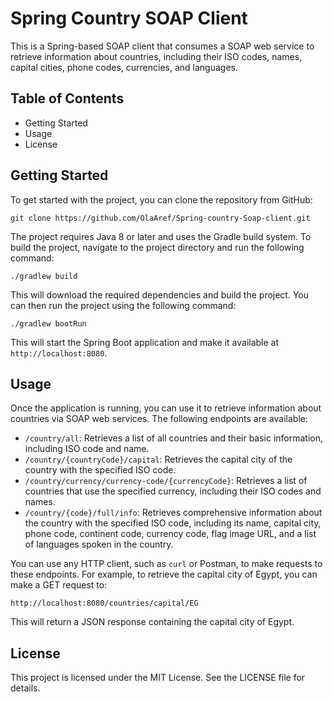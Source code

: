 
# Spring Country SOAP Client

This is a Spring-based SOAP client that consumes a SOAP web service to retrieve information about countries, including their ISO codes, names, capital cities, phone codes, currencies, and languages.

## Table of Contents

-   Getting Started
-   Usage
-   License

## Getting Started

To get started with the project, you can clone the repository from GitHub:

```
git clone https://github.com/OlaAref/Spring-country-Soap-client.git

```

The project requires Java 8 or later and uses the Gradle build system. To build the project, navigate to the project directory and run the following command:

```
./gradlew build

```

This will download the required dependencies and build the project. You can then run the project using the following command:

```
./gradlew bootRun

```

This will start the Spring Boot application and make it available at `http://localhost:8080`.

## Usage

Once the application is running, you can use it to retrieve information about countries via SOAP web services. The following endpoints are available:

-   `/country/all`: Retrieves a list of all countries and their basic information, including ISO code and name.
-   `/country/{countryCode}/capital`: Retrieves the capital city of the country with the specified ISO code.
-   `/country/currency/currency-code/{currencyCode}`: Retrieves a list of countries that use the specified currency, including their ISO codes and names.
-   `/country/{code}/full/info`: Retrieves comprehensive information about the country with the specified ISO code, including its name, capital city, phone code, continent code, currency code, flag image URL, and a list of languages spoken in the country.

You can use any HTTP client, such as `curl` or Postman, to make requests to these endpoints. For example, to retrieve the capital city of Egypt, you can make a GET request to:

```
http://localhost:8080/countries/capital/EG

```

This will return a JSON response containing the capital city of Egypt.


## License

This project is licensed under the MIT License. See the LICENSE file for details.

